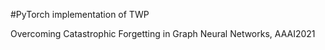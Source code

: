 #PyTorch implementation of TWP

Overcoming Catastrophic Forgetting in Graph Neural Networks, AAAI2021

